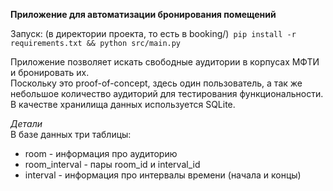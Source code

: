 **Приложение для автоматизации бронирования помещений**  

Запуск: (в директории проекта, то есть в booking/)`
pip install -r requirements.txt && python src/main.py`

Приложение позволяет искать свободные аудитории в корпусах МФТИ и бронировать их.  
Поскольку это proof-of-concept, здесь один пользователь, а так же небольшое количество аудиторий для тестирования функциональности. В качестве хранилища данных используется SQLite.

*Детали*  
В базе данных три таблицы:  
* room - информация про аудиторию
* room_interval - пары room_id и interval_id
* interval - информация про интервалы времени (начала и концы)
